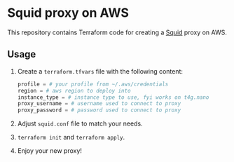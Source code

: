 # Squid proxy on AWS

This repository contains Terraform code for creating a [Squid](http://www.squid-cache.org/) proxy on AWS.

## Usage

1. Create a `terraform.tfvars` file with the following content:

    ```terraform
    profile = # your profile from ~/.aws/credentials
    region = # aws region to deploy into
    instance_type = # instance type to use, fyi works on t4g.nano
    proxy_username = # username used to connect to proxy
    proxy_password = # password used to connect to proxy
    ```
2. Adjust `squid.conf` file to match your needs.
3. `terraform init` and `terraform apply`.
4. Enjoy your new proxy!
